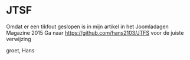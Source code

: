 # JTSF
Omdat er een tikfout geslopen is in mijn artikel in het Joomladagen Magazine 2015
Ga naar https://github.com/hans2103/JTFS voor de juiste verwijzing

groet,
Hans
